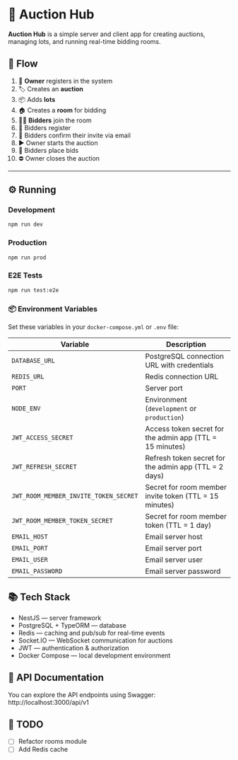 # 🏦 Auction Hub

**Auction Hub** is a simple server and client app for creating auctions, managing lots, and running real-time bidding rooms.

## 🚀 Flow

1. 👤 **Owner** registers in the system
2. 🏷️ Creates an **auction**
3. 📦 Adds **lots**
4. 🏠 Creates a **room** for bidding
5. 🙋‍♂️ **Bidders** join the room
6. 📝 Bidders register
7. 📧 Bidders confirm their invite via email
8. ▶️ Owner starts the auction
9. 💸 Bidders place bids
10. ⛔ Owner closes the auction

---

## ⚙️ Running

### Development
```bash
npm run dev
```

### Production
```bash
npm run prod
```

### E2E Tests
```bash
npm run test:e2e
```

### 📦 Environment Variables

Set these variables in your `docker-compose.yml` or `.env` file:

| Variable                              | Description                                              |
| ------------------------------------- | -------------------------------------------------------- |
| `DATABASE_URL`                        | PostgreSQL connection URL with credentials               |
| `REDIS_URL`                           | Redis connection URL                                     |
| `PORT`                                | Server port                                              |
| `NODE_ENV`                            | Environment (`development` or `production`)              |
| `JWT_ACCESS_SECRET`                   | Access token secret for the admin app (TTL = 15 minutes) |
| `JWT_REFRESH_SECRET`                  | Refresh token secret for the admin app (TTL = 2 days)    |
| `JWT_ROOM_MEMBER_INVITE_TOKEN_SECRET` | Secret for room member invite token (TTL = 15 minutes)   |
| `JWT_ROOM_MEMBER_TOKEN_SECRET`        | Secret for room member token (TTL = 1 day)               |
| `EMAIL_HOST`                          | Email server host                                        |
| `EMAIL_PORT`                          | Email server port                                        |
| `EMAIL_USER`                          | Email server user                                        |
| `EMAIL_PASSWORD`                      | Email server password                                    |


## 📚 Tech Stack
- NestJS — server framework
- PostgreSQL + TypeORM — database
- Redis — caching and pub/sub for real-time events
- Socket.IO — WebSocket communication for auctions
- JWT — authentication & authorization
- Docker Compose — local development environment

## 📄 API Documentation

You can explore the API endpoints using Swagger:  
http://localhost:3000/api/v1

## 📌 TODO
- [ ] Refactor rooms module
- [ ] Add Redis cache
